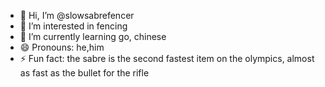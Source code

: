 - 👋 Hi, I’m @slowsabrefencer
- 👀 I’m interested in fencing
- 🌱 I’m currently learning go, chinese
- 😄 Pronouns: he,him
- ⚡ Fun fact: the sabre is the second fastest item on the olympics, almost as fast as the bullet for the rifle

<!---
slowsabrefencer/slowsabrefencer is a ✨ special ✨ repository because its `README.md` (this file) appears on your GitHub profile.
You can click the Preview link to take a look at your changes.
--->
